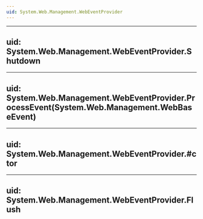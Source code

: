 ```yaml
---
uid: System.Web.Management.WebEventProvider
---
```


---
uid: System.Web.Management.WebEventProvider.Shutdown
---

---
uid: System.Web.Management.WebEventProvider.ProcessEvent(System.Web.Management.WebBaseEvent)
---

---
uid: System.Web.Management.WebEventProvider.#ctor
---

---
uid: System.Web.Management.WebEventProvider.Flush
---
